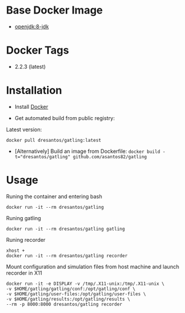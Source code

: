 # Base Docker Image

* [openjdk:8-jdk](https://registry.hub.docker.com/_/openjdk/)

# Docker Tags

* 2.2.3 (latest)


# Installation

* Install [Docker](https://www.docker.com/)

* Get automated build from public registry:

Latest version:

`docker pull dresantos/gatling:latest`

* [Alternatively] Build an image from Dockerfile: `docker build -t="dresantos/gatling" github.com/asantos82/gatling`

# Usage

Runing the container and entering bash

```
docker run -it --rm dresantos/gatling
```

Runing gatling

```
docker run -it --rm dresantos/gatling gatling
```

Runing recorder

```
xhost +
docker run -it --rm dresantos/gatling recorder
```


Mount configuration and simulation files from host machine and launch recorder in X11

```
docker run -it -e DISPLAY -v /tmp/.X11-unix:/tmp/.X11-unix \
-v $HOME/gatling/gatling/conf:/opt/gatling/conf \
-v $HOME/gatling/user-files:/opt/gatling/user-files \
-v $HOME/gatling/results:/opt/gatling/results \
--rm -p 8000:8000 dresantos/gatling recorder
```
